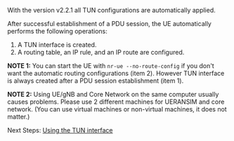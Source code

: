 With the version v2.2.1 all TUN configurations are automatically applied.

After successful establishment of a PDU session, the UE automatically performs the following operations:

1) A TUN interface is created.
2) A routing table, an IP rule, and an IP route are configured.

**NOTE 1:** You can start the UE with `nr-ue --no-route-config` if you don't want the automatic routing configurations (item 2). However TUN interface is always created after a PDU session establishment (item 1).

**NOTE 2:** Using UE/gNB and Core Network on the same computer usually causes problems. Please use 2 different machines for UERANSIM and core network. (You can use virtual machines or non-virtual machines, it does not matter.)

Next Steps:
[Using the TUN interface](https://github.com/aligungr/UERANSIM/wiki/Using-the-TUN-interface)